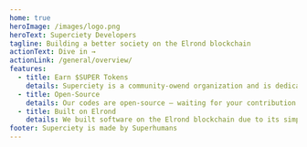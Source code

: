 ```yaml
---
home: true
heroImage: /images/logo.png
heroText: Superciety Developers
tagline: Building a better society on the Elrond blockchain
actionText: Dive in →
actionLink: /general/overview/
features:
  - title: Earn $SUPER Tokens
    details: Superciety is a community-owend organization and is dedicated to rewards all its contributers.
  - title: Open-Source
    details: Our codes are open-source — waiting for your contribution.
  - title: Built on Elrond
    details: We built software on the Elrond blockchain due to its simplicity, high-efficiency and awesome community.
footer: Superciety is made by Superhumans
---
```

